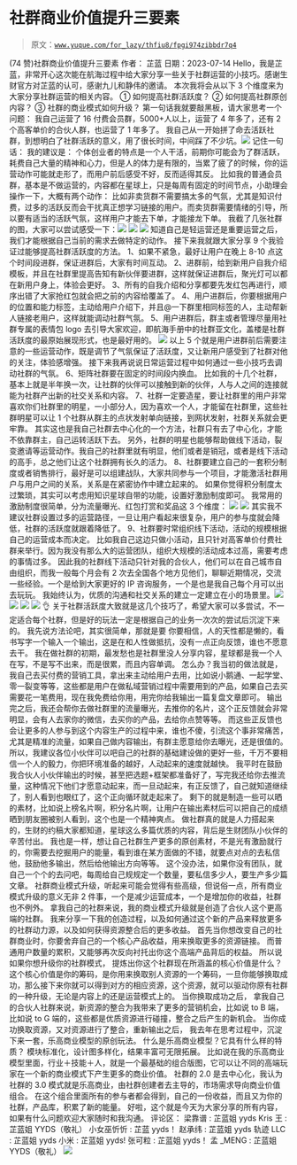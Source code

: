 # 社群商业价值提升三要素

> 原文：[`www.yuque.com/for_lazy/thfiu8/fpgi974zibbdr7q4`](https://www.yuque.com/for_lazy/thfiu8/fpgi974zibbdr7q4)

<ne-h2 id="b2f479bc" data-lake-id="b2f479bc"><ne-heading-ext><ne-heading-anchor></ne-heading-anchor><ne-heading-fold></ne-heading-fold></ne-heading-ext><ne-heading-content><ne-text id="u0ccfdc2b">(74 赞)社群商业价值提升三要素</ne-text></ne-heading-content></ne-h2> <ne-p id="ue9a39df0" data-lake-id="ue9a39df0"><ne-text id="u31c702fa">作者： 芷蓝</ne-text></ne-p> <ne-p id="u86bbf1bb" data-lake-id="u86bbf1bb"><ne-text id="u7bcb2128">日期：2023-07-14</ne-text></ne-p> <ne-p id="u98048e11" data-lake-id="u98048e11"><ne-text id="u659d54dc">Hello，我是芷蓝，非常开心这次能在航海过程中给大家分享一些关于社群运营的小技巧。感谢生财官方对芷蓝的认可，感谢九儿和静伟的邀请。</ne-text></ne-p> <ne-p id="uaed9ae95" data-lake-id="uaed9ae95"><ne-text id="u354bd923">本次我将会从以下 3 个维度来为大家分享社群运营的相关内容。</ne-text></ne-p> <ne-p id="u00f939d8" data-lake-id="u00f939d8"><ne-text id="u7dbdd2f6">① 如何提高社群活跃度？</ne-text> <ne-text id="u1656915b">② 如何提高社群原创内容？</ne-text> <ne-text id="u36dfd71c">③ 社群的商业模式如何升级？</ne-text></ne-p> <ne-p id="u3507a908" data-lake-id="u3507a908"><ne-text id="uce7a21e7">第一句话我就要敲黑板，请大家思考一个问题：</ne-text></ne-p> <ne-p id="u89c32651" data-lake-id="u89c32651"><ne-text id="u7e5f34b0">我自己运营了 16 付费会员群，5000+人以上，运营了 4 年多了，还有 2 个高客单价的合伙人群，也运营了 1 年多了。</ne-text></ne-p> <ne-p id="u7de0e76a" data-lake-id="u7de0e76a"><ne-text id="u4a044aa5">我自己从一开始拼了命去活跃社群，到想明白了社群活跃的意义，用了很长时间，中间踩了不少坑。</ne-text><ne-card data-card-name="image" data-card-type="inline" id="ZXa4D" data-event-boundary="card">![](img/7600c44652720653c09289c7b47ab9c1.png)</ne-card></ne-p> <ne-p id="u7d5036cf" data-lake-id="u7d5036cf"><ne-text id="u0219c63a">记住一句话：</ne-text></ne-p> <ne-p id="u0f42e769" data-lake-id="u0f42e769"><ne-text id="ub4856f2f">我的建议是：</ne-text></ne-p> <ne-p id="u02ef0024" data-lake-id="u02ef0024"><ne-text id="uca9b75d6">个体创业者的特点是一个人干活，前期你可能会为了群活跃，耗费自己大量的精神和心力，但是人的体力是有限的，当累了疲了的时候，你的运营动作可能就走形了，而用户前后感受不好，反而适得其反。</ne-text></ne-p> <ne-p id="u92d75be2" data-lake-id="u92d75be2"><ne-text id="uf811875e">比如我的普通会员群，基本是不做运营的，内容都在星球上，只是每周有固定的时间节点，小助理会操作一下，大概有两个动作：</ne-text></ne-p> <ne-p id="u38450616" data-lake-id="u38450616"><ne-text id="ua6b1e6e9">比如非卖货群不需要搞太多的气氛，尤其是知识付费，过多的活跃反而会干扰真正想学习链接的用户。而卖货群需要情绪的引导，所以要有适当的活跃气氛，这样用户才能去下单，才能接龙下单。</ne-text></ne-p> <ne-p id="u45d3b312" data-lake-id="u45d3b312"><ne-text id="u882f9ce1">我截了几张社群的图，大家可以尝试感受一下：</ne-text><ne-card data-card-name="image" data-card-type="inline" id="aeOgs" data-event-boundary="card">![](img/d9d772f388c313107db4dfd1a42220ca.png)</ne-card></ne-p> <ne-p id="uf9809aae" data-lake-id="uf9809aae"><ne-card data-card-name="image" data-card-type="inline" id="kFfm6" data-event-boundary="card">![](img/c9bf340f83145c24013525158bbadc60.png)</ne-card></ne-p> <ne-p id="ub2a21e30" data-lake-id="ub2a21e30"><ne-card data-card-name="image" data-card-type="inline" id="tTFi7" data-event-boundary="card">![](img/1decda17664e65b46705d386aacc6019.png)</ne-card></ne-p> <ne-p id="uc0d96a95" data-lake-id="uc0d96a95"><ne-text id="ud5e18191">知道自己是轻运营还是重要运营之后，我们才能根据自己当前的需求去做特定的动作。</ne-text></ne-p> <ne-p id="ubcc81e2c" data-lake-id="ubcc81e2c"><ne-text id="u8c5c6a89">接下来我就跟大家分享 9 个我验证过能够提高社群活跃度的方法。</ne-text></ne-p> <ne-p id="uc99a14f1" data-lake-id="uc99a14f1"><ne-text id="uda0504bf">1、如果不紧急，最好让用户在晚上 8-10 点这个时间段进群，保证进群后，大家有时间互动。</ne-text></ne-p> <ne-p id="u36dcd143" data-lake-id="u36dcd143"><ne-text id="ufb9efda2">2、进群前，给到新用户自我介绍模板，并且在社群里提高告知有新伙伴要进群，这样就保证进群后，聚光灯可以都在新用户身上，体验会更好。</ne-text></ne-p> <ne-p id="ub9fa121c" data-lake-id="ub9fa121c"><ne-text id="u66c6bdad">3、所有的自我介绍和分享都要先发红包再进行，顺序出错了大家抢红包就会把之前的内容给覆盖了。</ne-text></ne-p> <ne-p id="ufb3feff0" data-lake-id="ufb3feff0"><ne-text id="u2afd77d5">4、用户进群后，你要根据用户的位置和能力标签，主动给用户介绍下，并且@一下群里相同标签的人，主动帮新人链接老用户，这样就能调动社群气氛。</ne-text></ne-p> <ne-p id="u1e587ffb" data-lake-id="u1e587ffb"><ne-text id="u0842d369">5、用户进群后，群主或者管理尽量用社群专属的表情包 logo 去引导大家欢迎，即航海手册中的社群亚文化，盖楼是社群活跃度的最原始展现形式，也是最好用的。</ne-text></ne-p> <ne-p id="u84e1d55e" data-lake-id="u84e1d55e"><ne-card data-card-name="image" data-card-type="inline" id="H4DJW" data-event-boundary="card">![](img/11879b093120f68c8429eb7d7f976b0f.png)</ne-card></ne-p> <ne-p id="u6448d418" data-lake-id="u6448d418"><ne-text id="uf5bbad41">以上 5 个就是用户进群前后需要注意的一些运营动作，既是调节了气氛保证了活跃度，又让新用户感受到了社群对他的关注，体验感增强。</ne-text></ne-p> <ne-p id="u5ba0415b" data-lake-id="u5ba0415b"><ne-text id="u3ac4173a">接下来我再说说日常运营过程中如何通过一些小技巧去调动社群的气氛。</ne-text></ne-p> <ne-p id="u928dd1c6" data-lake-id="u928dd1c6"><ne-text id="ufd889600">6、矩阵社群要在固定的时间段内换血。</ne-text> <ne-text id="uf7d4d39f">比如我的十几个社群，基本上就是半年换一次，让社群的伙伴可以接触到新的伙伴，人与人之间的连接就能为社群产出新的社交关系和内容。</ne-text></ne-p> <ne-p id="ued47b971" data-lake-id="ued47b971"><ne-text id="ue9806879">7、社群一定要造星，要让社群里的用户非常喜欢你们社群里的明星，一小部分人，因为喜欢一个人，才能留在社群里，这些社群明星可以让 1 个社群从群主的点状发射单向链接，到网状发射，社群关系就会更牢靠。</ne-text></ne-p> <ne-p id="u1cfc8ba8" data-lake-id="u1cfc8ba8"><ne-text id="u0d845b99">其实这也是我自己社群去中心化的一个方法，社群只有去了中心化，才能不依靠群主，自己运转活跃下去。</ne-text></ne-p> <ne-p id="u2946ed91" data-lake-id="u2946ed91"><ne-text id="u89b0e967">另外，社群的明星也能够帮助做线下活动，裂变邀请等运营动作。我自己的社群里就有明显，他们或者是销冠，或者是线下活动的高手，总之他们让这个社群拥有长久的活力。</ne-text></ne-p> <ne-p id="uedb468c9" data-lake-id="uedb468c9"><ne-text id="uc9cb3f11">8、社群要建立自己的一套积分制度或者销售排行，最好是可以组建战队，大家共同参与一个项目，才能激活社群用户与用户之间的关系，关系是在紧密协作中建立起来的。</ne-text></ne-p> <ne-p id="u3af77445" data-lake-id="u3af77445"><ne-text id="u3b238e1c">如果你觉得积分制度太过繁琐，其实可以考虑用知识星球自带的功能，设置好激励制度即可。</ne-text></ne-p> <ne-p id="u625285ae" data-lake-id="u625285ae"><ne-text id="ue7cfa7dd">我常用的激励制度很简单，分为流量曝光、红包打赏和奖品这 3 个维度：</ne-text></ne-p> <ne-p id="uf0675dc4" data-lake-id="uf0675dc4"><ne-card data-card-name="image" data-card-type="inline" id="fSSeT" data-event-boundary="card">![](img/43d26f0a04bca8091f0058c9ec101664.png)</ne-card></ne-p> <ne-p id="u9ac756fa" data-lake-id="u9ac756fa"><ne-card data-card-name="image" data-card-type="inline" id="jR0Po" data-event-boundary="card">![](img/986fec7ac5c413a6cf8d8824d292ebd0.png)</ne-card></ne-p> <ne-p id="u35625c50" data-lake-id="u35625c50"><ne-text id="u0ba11392">其实我不建议社群设置过多的运营路径，一旦让用户看起来很复杂，用户的参与度就会降低，社群的活跃度就跟着降低了。</ne-text></ne-p> <ne-p id="u7a4888ac" data-lake-id="u7a4888ac"><ne-text id="u9183711a">9、社群要时常组织线下活动，活动的规模根据自己的运营成本而决定。</ne-text></ne-p> <ne-p id="u693f3b3b" data-lake-id="u693f3b3b"><ne-text id="u4b821a8c">比如我自己这边只做小活动，且只针对高客单价付费社群来举行。因为我没有那么大的运营团队，组织大规模的活动成本过高，需要考虑的事情过多。</ne-text></ne-p> <ne-p id="u2b42abba" data-lake-id="u2b42abba"><ne-text id="u8b191237">因此我的社群线下活动只针对我的合伙人，他们可以在自己城市自由组织，而我一般每个月会有 2 次去全国各个地方见他们，聊聊近期情况，交流一些经验。一个是给到大家更好的 IP 咨询服务，一个是也是我自己每个月可以出去玩玩。</ne-text></ne-p> <ne-p id="ub3790470" data-lake-id="ub3790470"><ne-text id="u44bc67b1">我始终认为，优质的沟通和社交关系的建立一定建立在小的场景里。</ne-text><ne-card data-card-name="image" data-card-type="inline" id="vLFA5" data-event-boundary="card">![](img/2f996b0fcdeec76d3b8eb3126fa44edf.png)</ne-card></ne-p> <ne-p id="u7cce995e" data-lake-id="u7cce995e"><ne-card data-card-name="image" data-card-type="inline" id="Hzbdz" data-event-boundary="card">![](img/45802b331e358d87a7cb503508814889.png)</ne-card></ne-p> <ne-p id="uef631442" data-lake-id="uef631442"><ne-card data-card-name="image" data-card-type="inline" id="I7kkR" data-event-boundary="card">![](img/c1dd8bc1c209bd9ba438968ed643025a.png)</ne-card></ne-p> <ne-p id="ud2106b73" data-lake-id="ud2106b73"><ne-card data-card-name="image" data-card-type="inline" id="h9tmr" data-event-boundary="card">![](img/d81b8ef7d1582cbfdf95bc20be418324.png)</ne-card></ne-p> <ne-p id="ufd4eca9d" data-lake-id="ufd4eca9d"><ne-text id="ud42d9654">👌 关于社群活跃度大致就是这几个技巧了，希望大家可以多尝试，不一定适合每个社群，但是好的玩法一定是根据自己的业务一次次的尝试后沉淀下来的。</ne-text></ne-p> <ne-p id="u33f0b5b7" data-lake-id="u33f0b5b7"><ne-text id="u4d9e4a9d">我先说方法论吧，其实很简单，那就是要</ne-text></ne-p> <ne-p id="u814ac5c0" data-lake-id="u814ac5c0"><ne-text id="ub0f262b0">你要相信，人的天性都是懒的，看书写字一个输入一个输出，这是在和人性做抵抗，没有一点正向反馈，谁也不愿意去干。</ne-text></ne-p> <ne-p id="ud0d9c928" data-lake-id="ud0d9c928"><ne-text id="ua11c7efb">我在做社群的初期，最发愁也是社群里没人分享内容，星球都是我一个人在写，不是写不出来，而是很累，而且内容单调。</ne-text></ne-p> <ne-p id="u5a296901" data-lake-id="u5a296901"><ne-text id="uf51b2b46">怎么办？我当初的做法就是，我自己去买付费的营销工具，拿出来主动给用户去用，比如说小鹅通、一起学堂、零一裂变等等，这些都是用户在做私域营销过程中需要用到的产品，如果自己去买需要花一笔费用，现在我免费给你用，用完你给我输出一篇复盘文章即可。</ne-text></ne-p> <ne-p id="u73a26b10" data-lake-id="u73a26b10"><ne-text id="u3cc5296b">输出完之后，我还会帮你去做社群里的流量曝光，去推你的名片，这个正反馈就会非常明显，会有人去家你的微信，去买你的产品，去给你点赞等等。</ne-text></ne-p> <ne-p id="u4485e0f2" data-lake-id="u4485e0f2"><ne-text id="u29e365b2">而这些正反馈也会让更多的人参与到这个内容生产的过程中来，谁也不傻，引流这个事非常痛苦，尤其是精准的流量，如果自己做内容输出，有群主愿意给你去曝光，还是很值的。</ne-text></ne-p> <ne-p id="u16fb1ed1" data-lake-id="u16fb1ed1"><ne-text id="udcd4e117">所以，我建议各位小伙伴可以吧自己的社群的基础建设做的更好一些，千万不要相信一个人的毅力，你把环境准备的越好，人动起来的速度就越快。</ne-text></ne-p> <ne-p id="u7d7373b6" data-lake-id="u7d7373b6"><ne-text id="u9800fc36">我平时在鼓励我合伙人小伙伴输出的时候，甚至把选题+框架都准备好了，写完我还给你去推流量，这种情况下他们才愿意动起来，而一旦动起来，有正反馈了，自己就知道继续了，别人看到也眼红了，这个正向循环就走起来了。</ne-text></ne-p> <ne-p id="uc3e50669" data-lake-id="uc3e50669"><ne-text id="uc0c2e61f">剩下的就是制造一些可以晒的素材，比如说上榜名片啊，积分名片啊，让用户在输出素材后可以把自己的成绩晒到朋友圈被别人看到，这个也是一个精神爽点。</ne-text></ne-p> <ne-p id="u1ffee701" data-lake-id="u1ffee701"><ne-text id="u5c782201">做社群真的就是人力搭起来的，生财的约稿大家都知道，星球这么多篇优质的内容，背后是生财团队小伙伴的辛苦付出。</ne-text></ne-p> <ne-p id="u127aae90" data-lake-id="u127aae90"><ne-text id="uc6d41c1a">我也是一样，想让自己社群生产更多的原创素材，不是光有激励就行的，你需要去挖掘用户的能量，看到谁在某方面做的不错，就要点对点的去私信他，鼓励他多输出，然后给他输出方向等等。</ne-text></ne-p> <ne-p id="u13e9625a" data-lake-id="u13e9625a"><ne-text id="u2ae46c63">这个没办法，如果你没有团队，就自己一个个的去问吧，每周给自己规规定一个数量，要私信多少人，要生产多少篇文章。</ne-text></ne-p> <ne-p id="ueb600d85" data-lake-id="ueb600d85"><ne-text id="u512796de">社群商业模式升级，听起来可能会觉得有些高级，但说俗一点，所有商业模式升级的意义无非 2 件事，一个是减少运营成本，一个是增加你的收益，社群也不例外。</ne-text></ne-p> <ne-p id="ub88bdb07" data-lake-id="ub88bdb07"><ne-text id="u123ce822">拿我自己的社群来说，我的商业模式升级就是创造了合伙人这个更高端的社群。</ne-text></ne-p> <ne-p id="udaa42740" data-lake-id="udaa42740"><ne-text id="uf47b59b0">我来分享一下我的创造过程，以及如何通过这个新的产品来释放更多的社群动力源，以及如何获得资源整合后的更多收益。</ne-text></ne-p> <ne-p id="ua7bd7f53" data-lake-id="ua7bd7f53"><ne-text id="u9479ec11">首先当你想改变自己的社群商业时，你要舍弃自己的一个核心产品收益，用来换取更多的资源链接。</ne-text></ne-p> <ne-p id="ub5dbfdb9" data-lake-id="ub5dbfdb9"><ne-text id="uf720e9c4">而普通用户数量的累积，又能够再次反向衬托出你这个高端产品背后的权益。</ne-text></ne-p> <ne-p id="u76de03d8" data-lake-id="u76de03d8"><ne-text id="u20ffdfa4">所以说如果你想升级你的社群模式，</ne-text></ne-p> <ne-p id="ud5b71b90" data-lake-id="ud5b71b90"><ne-text id="u417254fb">提炼出你这个社群现在所涵盖的核心价值是什么？这个核心价值是你的筹码，是你用来换取别人资源的一个筹码，一旦你能够换取成功，那么接下来你就可以得到对方的相应资源，这个资源，就可以驱动你原有社群的一种升级，无论是内容上的还是运营模式上的。</ne-text></ne-p> <ne-p id="ud73454da" data-lake-id="ud73454da"><ne-text id="u4a433aee">当你换取成功之后，</ne-text></ne-p> <ne-p id="ua9ec4128" data-lake-id="ua9ec4128"><ne-text id="u1459026c">拿我自己的合伙人社群来说，新资源的整合为我带来了更多的营销机会，比如说 to B 端，比如说 to G 端的，这些都是优质资源进行碰撞，整合之后产生的新机会。</ne-text></ne-p> <ne-p id="u2a7a9878" data-lake-id="u2a7a9878"><ne-text id="u445b4150">当你成功换取资源，又对资源进行了整合，重新输出之后，</ne-text></ne-p> <ne-p id="u0ecb7eb6" data-lake-id="u0ecb7eb6"><ne-text id="ue28ec2e6">我去年在思考过程中，沉淀下来一套，乐高商业模型的原创玩法。</ne-text></ne-p> <ne-p id="uae8d560e" data-lake-id="uae8d560e"><ne-text id="u63a67aa0">什么是乐高商业模型？它具有什么样的特质？</ne-text></ne-p> <ne-p id="u2e9ce866" data-lake-id="u2e9ce866"><ne-text id="uf2923390">模块标准化，设计图多样化，结果丰富可无限拓展。</ne-text></ne-p> <ne-p id="u43d1b088" data-lake-id="u43d1b088"><ne-text id="u0fdeaf41">比如说在我的乐高商业模型里面，行业＋技能＋人，就是一个最基础的组合版图，它可以让不同的高端玩家在一个新的商业模式下产生更多的商业价值。</ne-text></ne-p> <ne-p id="u25454163" data-lake-id="u25454163"><ne-text id="ubac42d0c">社群的 2.0 是去中心化，我认为社群的 3.0 模式就是乐高商业，由社群创建者去主导的，市场需求导向商业价值组合。</ne-text></ne-p> <ne-p id="uc02a85a2" data-lake-id="uc02a85a2"><ne-text id="uafe614e6">在这个组合里面所有的参与者都会得到，自己的一份收益，而且又为你的社群，产品库，积累了新的能量。</ne-text></ne-p> <ne-p id="u195c4608" data-lake-id="u195c4608"><ne-text id="ucac94e5d">好啦，这个就是今天为大家分享的所有内容，如果有什么问题欢迎大家随时和我沟通。</ne-text></ne-p> <ne-hole id="ud6fc6d64" data-lake-id="ud6fc6d64"><ne-card data-card-name="hr" data-card-type="block" id="gjkfe" data-event-boundary="card"><ne-p id="uecead87f" data-lake-id="uecead87f"><ne-text id="uc52caa3d">评论区：</ne-text></ne-p> <ne-p id="u58c69f33" data-lake-id="u58c69f33"><ne-text id="ud5c175f6">梁靠谱 : 芷蓝姐 yyds</ne-text> <ne-text id="u371dd8ad">Kris 王 : 芷蓝姐 YYDS（敬礼）</ne-text> <ne-text id="u9ec05f1c">小女巫忻忻 : 芷蓝 yyds！</ne-text> <ne-text id="u042ff9c5">赵承纬 : 芷蓝姐 yyds</ne-text> <ne-text id="u824f43ad">轨迹 LLC : 芷蓝姐 yyds</ne-text> <ne-text id="u00ac0174">小米 : 芷蓝姐 yyds!</ne-text> <ne-text id="u088294cb">张可粒 : 芷蓝姐 yyds！</ne-text> <ne-text id="u7c14d89d">孟 _MENG : 芷蓝姐 YYDS（敬礼）</ne-text></ne-p> <ne-p id="u389e97c7" data-lake-id="u389e97c7"><ne-card data-card-name="image" data-card-type="inline" id="URkS8" data-event-boundary="card">![](img/894d30a529e7c37bcd3392323c99941c.png)</ne-card></ne-p> <ne-hole id="u644a82ac" data-lake-id="u644a82ac"><ne-card data-card-name="hr" data-card-type="block" id="ttzms" data-event-boundary="card"></ne-card></ne-hole></ne-card></ne-hole>
